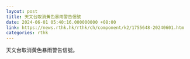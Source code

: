 ```yaml
---
layout: post
title: 天文台取消黃色暴雨警告信號
date: 2024-06-01 05:40:16.000000000 +08:00
link: https://news.rthk.hk/rthk/ch/component/k2/1755648-20240601.htm
categories: rthk
---
```


天文台取消黃色暴雨警告信號。
